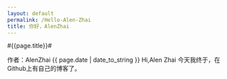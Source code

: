```yaml
---
layout: default
permalink: /Hello-Alen-Zhai
title: 你好，AlenZhai
---
```

#{{page.title}}#

作者：AlenZhai                   {{ page.date | date_to_string }}
Hi,Alen Zhai
今天我终于，在Github上有自己的博客了。

                            